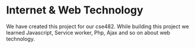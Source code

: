 # __Internet & Web Technology__
We have created this project for our cse482. 
While building this project we learned Javascript, Service worker, Php, Ajax and so on about web technology.
